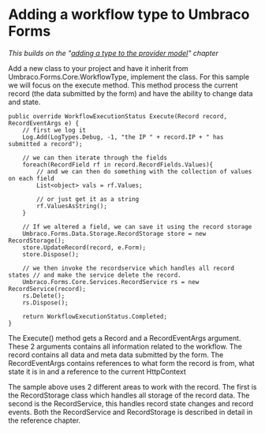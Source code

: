 # Adding a workflow type to Umbraco Forms
*This builds on the "[adding a type to the provider model](Adding-a-Type.md)" chapter*

Add a new class to your project and have it inherit from Umbraco.Forms.Core.WorkflowType, implement the class. For this sample we will focus on the execute method. This method process the current record (the data submitted by the form) and have the ability to change data and state.

	public override WorkflowExecutionStatus Execute(Record record, RecordEventArgs e) {
		// first we log it
		Log.Add(LogTypes.Debug, -1, "the IP " + record.IP + " has submitted a record");

		// we can then iterate through the fields
		foreach(RecordField rf in record.RecordFields.Values){
			// and we can then do something with the collection of values on each field
			List<object> vals = rf.Values;

			// or just get it as a string
			rf.ValuesAsString();
		}

		// If we altered a field, we can save it using the record storage
		Umbraco.Forms.Data.Storage.RecordStorage store = new RecordStorage();
		store.UpdateRecord(record, e.Form);
		store.Dispose();

		// we then invoke the recordservice which handles all record states // and make the service delete the record.
		Umbraco.Forms.Core.Services.RecordService rs = new RecordService(record);
		rs.Delete();
		rs.Dispose();

		return WorkflowExecutionStatus.Completed;
	}
The Execute() method gets a Record and a RecordEventArgs argument. These 2 arguments contains all information related to the workflow. The record contains all data and meta data submitted by the form. The RecordEventArgs contains references to what form the record is from, what state it is in and a reference to the current HttpContext

The sample above uses 2 different areas to work with the record. The first is the RecordStorage class which handles all storage of the record data. The second is the RecordService, this handles record state changes and record events. Both the RecordService and RecordStorage is described in detail in the reference chapter.
